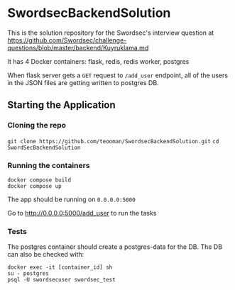 # SwordsecBackendSolution
This is the solution repository for the Swordsec's interview question at https://github.com/Swordsec/challenge-questions/blob/master/backend/Kuyruklama.md

It has 4 Docker containers: flask, redis, redis worker, postgres

When flask server gets a `GET` request to `/add_user` endpoint, all of the users in the JSON files are getting written to postgres DB.


## Starting the Application


### Cloning the repo

`git clone https://github.com/teooman/SwordsecBackendSolution.git`
`cd SwordSecBackendSolution`

### Running the containers

```
docker compose build
docker compose up
```


The app should be running on `0.0.0.0:5000`

Go to http://0.0.0.0:5000/add_user to run the tasks

### Tests
The postgres container should create a postgres-data for the DB. The DB can also be checked with:

```
docker exec -it [container_id] sh
su - postgres
psql -U swordsecuser swordsec_test
```

